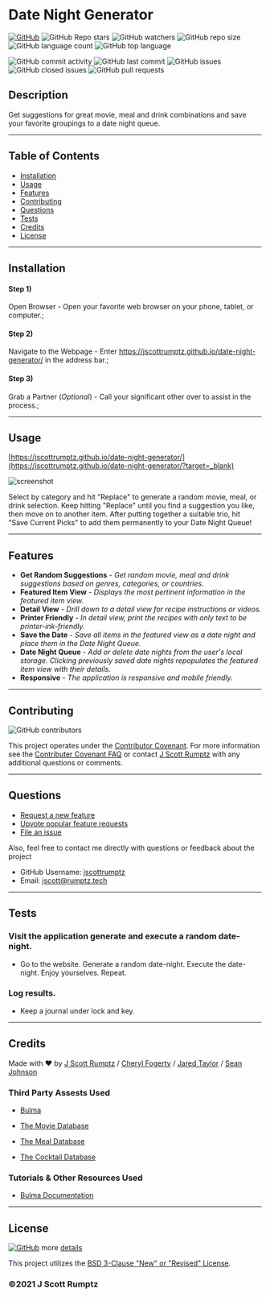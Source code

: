 # Date Night Generator
    
[![GitHub](https://img.shields.io/github/license/jscottrumptz/date-night-generator)](https://github.com/jscottrumptz/date-night-generator/blob/main/LICENSE/?target=_blank)
![GitHub Repo stars](https://img.shields.io/github/stars/jscottrumptz/date-night-generator?style=social)
![GitHub watchers](https://img.shields.io/github/watchers/jscottrumptz/date-night-generator?style=social)
![GitHub repo size](https://img.shields.io/github/repo-size/jscottrumptz/date-night-generator)
![GitHub language count](https://img.shields.io/github/languages/count/jscottrumptz/date-night-generator)
![GitHub top language](https://img.shields.io/github/languages/top/jscottrumptz/date-night-generator)

![GitHub commit activity](https://img.shields.io/github/commit-activity/m/jscottrumptz/date-night-generator)
![GitHub last commit](https://img.shields.io/github/last-commit/jscottrumptz/date-night-generator)
![GitHub issues](https://img.shields.io/github/issues-raw/jscottrumptz/date-night-generator)
![GitHub closed issues](https://img.shields.io/github/issues-closed-raw/jscottrumptz/date-night-generator)
![GitHub pull requests](https://img.shields.io/github/issues-pr-raw/jscottrumptz/date-night-generator)

## Description
Get suggestions for great movie, meal and drink combinations and save your favorite groupings to a date night queue.  

---
## Table of Contents


* [Installation](#installation)
* [Usage](#usage)
* [Features](#features)
* [Contributing](#contributing)
* [Questions](#questions)
* [Tests](#tests)
* [Credits](#credits)
* [License](#license)

---

## Installation
#### Step 1)
Open Browser - Open your favorite web browser on your phone, tablet, or computer.;
#### Step 2)
Navigate to the Webpage - Enter https://jscottrumptz.github.io/date-night-generator/ in the address bar.;
#### Step 3)
Grab a Partner (*Optional*) - Call your significant other over to assist in the process.;


---
## Usage 
[https://jscottrumptz.github.io/date-night-generator/](https://jscottrumptz.github.io/date-night-generator/?target=_blank)
    
![screenshot](https://user-images.githubusercontent.com/74981245/106368421-efdf1a80-630e-11eb-938c-a2f3f6249f80.png)

Select by category and hit "Replace" to generate a random movie, meal, or drink selection. Keep hitting "Replace" until you find a suggestion you like, then move on to another item. After putting together a suitable trio, hit "Save Current Picks" to add them permanently to your Date Night Queue!

---

## Features
- **Get Random Suggestions** - *Get random movie, meal and drink suggestions based on genres, categories, or countries.*
- **Featured Item View** - *Displays the most pertinent information in the featured item view.*
- **Detail View** - *Drill down to a detail view for recipe instructions or videos.*
- **Printer Friendly** - *In detail view, print the recipes with only text to be printer-ink-friendly.*
- **Save the Date** - *Save all items in the featured view as a date night and place them in the Date Night Queue.*
- **Date Night Queue** - *Add or delete date nights from the user's local storage. Clicking previously saved date nights repopulates the featured item view with their details.*
- **Responsive** - *The application is responsive and mobile friendly.*


---
## Contributing
![GitHub contributors](https://img.shields.io/github/contributors/jscottrumptz/date-night-generator)

This project operates under the [Contributor Covenant](https://www.contributor-covenant.org/version/2/0/code_of_conduct/?target=_blank). For more information see the [Contributer Covenant FAQ](https://www.contributor-covenant.org/faq/?target=_blank) or contact [J Scott Rumptz](mailto:jscott@rumptz.tech?subject=Contribution%20question%20concerning%20date-night-generator) with any additional questions or comments.

---
## Questions

- [Request a new feature](mailto:jscott@rumptz.tech?subject=Feature%20request%20for%20date-night-generator)
- [Upvote popular feature requests](https://github.com/jscottrumptz/date-night-generator/issues?q=is%3Aopen+is%3Aissue+label%3Afeature-request+sort%3Areactions-%2B1-desc?target=_blank)
- [File an issue](https://github.com/jscottrumptz/date-night-generator/issues/new/?target=_blank)

Also, feel free to contact me directly with questions or feedback about the project
- GitHub Username: [jscottrumptz](https://github.com/jscottrumptz?target=_blank)
- Email: [jscott@rumptz.tech](mailto:jscott@rumptz.tech?subject=Question%20about%20date-night-generator)

---

## Tests


### Visit the application generate and execute a random date-night.
- Go to the website. Generate a random date-night. Execute the date-night. Enjoy yourselves. Repeat.

### Log results.
- Keep a journal under lock and key.

---
## Credits
Made with ❤️ by [J Scott Rumptz](https://github.com/jscottrumptz/?target=_blank) / [Cheryl Fogerty](https://github.com/CherylFogerty?target=_blank) / [Jared Taylor](https://github.com/jmtaylor115?target=_blank) / [Sean Johnson](https://github.com/seanjohnson95?target=_blank)

### Third Party Assests Used
- [Bulma](https://bulma.io/?target=_blank)
                    
- [The Movie Database](https://themoviedb.org?target=_blank)
                    
- [The Meal Database](https://themealdb.com?target=_blank)
                    
- [The Cocktail Database](https://thecocktaildb.com?target=_blank)
                    


### Tutorials & Other Resources Used
- [Bulma Documentation](https://bulma.io/documentation/?target=_blank)
                    


---

## License
[![GitHub](https://img.shields.io/github/license/jscottrumptz/date-night-generator)](https://github.com/jscottrumptz/date-night-generator/blob/main/LICENSE/?target=_blank) more [details](https://github.com/jscottrumptz/date-night-generator/blob/main/LICENSE/?target=_blank)

This project utilizes the [BSD 3-Clause "New" or "Revised" License](https://github.com/jscottrumptz/date-night-generator/blob/main/LICENSE/?target=_blank).

### ©️2021 J Scott Rumptz

